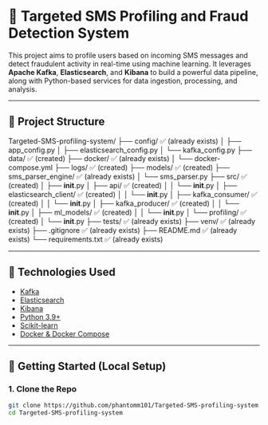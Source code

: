 # 📡 Targeted SMS Profiling and Fraud Detection System

This project aims to profile users based on incoming SMS messages and detect fraudulent activity in real-time using machine learning. It leverages **Apache Kafka**, **Elasticsearch**, and **Kibana** to build a powerful data pipeline, along with Python-based services for data ingestion, processing, and analysis.

---

## 🔧 Project Structure

Targeted-SMS-profiling-system/
├── config/                  ✅ (already exists)
│   ├── app_config.py
│   ├── elasticsearch_config.py
│   └── kafka_config.py
├── data/                    ✅ (created)
├── docker/                  ✅ (already exists)
│   └── docker-compose.yml
├── logs/                    ✅ (created)
├── models/                  ✅ (created)
├── sms_parser_engine/       ✅ (already exists)
│   └── sms_parser.py
├── src/                     ✅ (created)
│   ├── __init__.py
│   ├── api/                 ✅ (created)
│   │   └── __init__.py
│   ├── elasticsearch_client/ ✅ (created)
│   │   └── __init__.py
│   ├── kafka_consumer/      ✅ (created)
│   │   └── __init__.py
│   ├── kafka_producer/      ✅ (created)
│   │   └── __init__.py
│   ├── ml_models/           ✅ (created)
│   │   └── __init__.py
│   └── profiling/           ✅ (created)
│       └── __init__.py
├── tests/                   ✅ (already exists)
├── venv/                    ✅ (already exists)
├── .gitignore               ✅ (already exists)
├── README.md                ✅ (already exists)
└── requirements.txt         ✅ (already exists)

---

## 🚀 Technologies Used

- [Kafka](https://kafka.apache.org/)
- [Elasticsearch](https://www.elastic.co/elasticsearch/)
- [Kibana](https://www.elastic.co/kibana/)
- [Python 3.9+](https://www.python.org/)
- [Scikit-learn](https://scikit-learn.org/)
- [Docker & Docker Compose](https://docs.docker.com/compose/)

---

## 🧪 Getting Started (Local Setup)

### 1. Clone the Repo

```bash
git clone https://github.com/phantomm101/Targeted-SMS-profiling-system.git
cd Targeted-SMS-profiling-system


